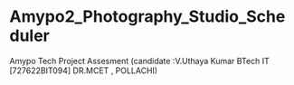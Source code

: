 # Amypo2_Photography_Studio_Scheduler
Amypo Tech Project Assesment (candidate :V.Uthaya Kumar BTech
 IT [727622BIT094] DR.MCET , POLLACHI) 


